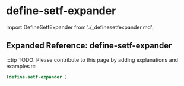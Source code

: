 # define-setf-expander

import DefineSetfExpander from './_definesetfexpander.md';

<DefineSetfExpander />

## Expanded Reference: define-setf-expander

:::tip
TODO: Please contribute to this page by adding explanations and examples
:::

```lisp
(define-setf-expander )
```
